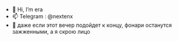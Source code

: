 - 👋 Hi, I’m era
- 📫 Telegram : @nextenx
- 🏮 даже если этот вечер подойдет к концу, фонари останутся зажженными, а я скрою лицо
